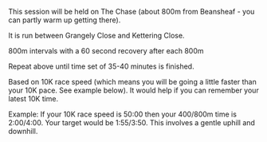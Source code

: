 This session will be held on <a routerLink="/find-us/other-locations">The Chase</a> (about 800m from Beansheaf - you can partly warm up getting there).
   
It is run between Grangely Close and Kettering Close.
     
800m intervals with a 60 second recovery after each 800m
     
Repeat above until time set of 35-40 minutes is finished.
    
Based on 10K race speed (which means you will be going a little faster than your 10K pace. See example below). It would help if you can remember your latest 10K time.
   
Example: If your 10K race speed is 50:00 then your 400/800m time is 2:00/4:00. Your target would be 1:55/3:50. This involves a gentle uphill and downhill.
    
